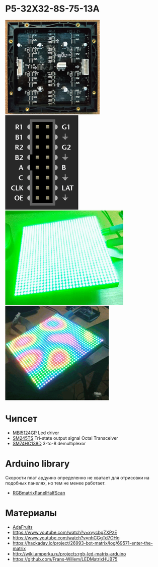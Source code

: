 # P5-32X32-8S-75-13A

<img src=img/back.jpg height=300px /><img src=img/pinout.png height=300px />
<img src=img/v3.gif height=300px /><img src=img/v2.gif height=300px />

# Чипсет

- [MBI5124GP](https://lcsc.com/product-detail/LED-Drivers_MBI-MBI5124GP-B_C256866.html) Led driver
- [SM245TS](https://lcsc.com/product-detail/74-Series_Shenzhen-Sunmoon-Micro-SM245TS_C93846.html) Tri-state output signal Octal Transceiver
- [SM74HC138D](https://lcsc.com/product-detail/74-Series_Shenzhen-Sunmoon-Micro-SM74HC138_C91436.html) 3-to-8 demultiplexor

# Arduino library

Скорости плат ардуино определенно не хватает для отрисовки на подобных панелях, но тем не менее работает.

- [RGBmatrixPanelHalfScan](/RGBmatrixPanelHalfScan)


# Материалы

- [AdaFruits](https://learn.adafruit.com/32x16-32x32-rgb-led-matrix?view=all)
- https://www.youtube.com/watch?v=xyycbgZXPzE
- https://www.youtube.com/watch?v=nhCGgTd7OHg
- https://hackaday.io/project/26993-bot-matrix/log/69571-enter-the-matrix 
- http://wiki.amperka.ru/projects:rgb-led-matrix-arduino
- https://github.com/Frans-Willem/LEDMatrixHUB75 
